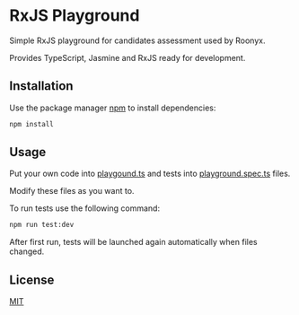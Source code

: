 # RxJS Playground

Simple RxJS playground for candidates assessment used by Roonyx.

Provides TypeScript, Jasmine and RxJS ready for development.

## Installation

Use the package manager [npm](https://www.npmjs.com/) to install dependencies:

```bash
npm install
```

## Usage

Put your own code into [playgound.ts](src/playground.ts) and tests into [playground.spec.ts](src/playground.spec.ts) files.

Modify these files as you want to.

To run tests use the following command:

```bash
npm run test:dev
```

After first run, tests will be launched again automatically when files changed.

## License
[MIT](LICENSE)
